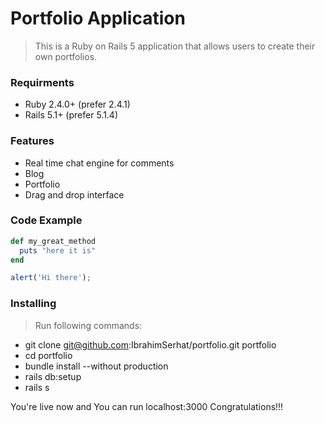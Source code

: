# Portfolio Application

> This is a Ruby on Rails 5 application that allows users to create their own portfolios.

### Requirments

+ Ruby 2.4.0+ (prefer 2.4.1)
+ Rails 5.1+ (prefer 5.1.4)

### Features

+ Real time chat engine for comments
+ Blog
+ Portfolio
+ Drag and drop interface

### Code Example

```ruby
def my_great_method
  puts "here it is"
end
```
```javascript
alert('Hi there');
```

### Installing

> Run following commands:

- git clone git@github.com:IbrahimSerhat/portfolio.git portfolio
- cd portfolio
- bundle install --without production
- rails db:setup
- rails s

You're live now and You can run localhost:3000
Congratulations!!!
